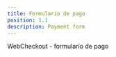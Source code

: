 ```yaml
---
title: Formulario de pago
position: 1.1
description: Payment form
---
```


WebCheckout - formulario de pago
